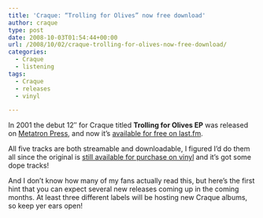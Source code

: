 ```yaml
---
title: 'Craque: “Trolling for Olives” now free download'
author: craque
type: post
date: 2008-10-03T01:54:44+00:00
url: /2008/10/02/craque-trolling-for-olives-now-free-download/
categories:
  - Craque
  - listening
tags:
  - Craque
  - releases
  - vinyl

---
```

In 2001 the debut 12&#8243; for Craque titled **Trolling for Olives EP** was released on <a href="http://www.discogs.com/label/Metatron+Press" target="_blank">Metatron Press</a>, and now it&#8217;s <a href="http://www.last.fm/music/Craque/Trolling+for+Olives+EP" target="_blank">available for free on last.fm</a>.

All five tracks are both streamable and downloadable, I figured I&#8217;d do them all since the original is <a href="http://www.discogs.com/sell/list?release_id=907346&ev=rp" target="_blank">still available for purchase on vinyl</a> and it&#8217;s got some dope tracks!

And I don&#8217;t know how many of my fans actually read this, but here&#8217;s the first hint that you can expect several new releases coming up in the coming months. At least three different labels will be hosting new Craque albums, so keep yer ears open!